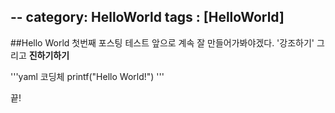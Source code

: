 --
category: HelloWorld
tags : [HelloWorld]
--

##Hello World
첫번째 포스팅 테스트 앞으로 계속 잘 만들어가봐야겠다.
'강조하기' 그리고 **진하기하기**

'''yaml
코딩체
printf("Hello World!")
'''

끝!


